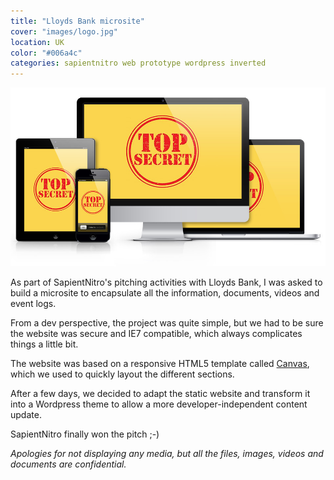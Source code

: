 ```yaml
---
title: "Lloyds Bank microsite"
cover: "images/logo.jpg"
location: UK
color: "#006a4c"
categories: sapientnitro web prototype wordpress inverted
---
```



![](../images/multi-device-top-secret.jpg)

As part of SapientNitro's pitching activities with Lloyds Bank, I was asked to build a microsite to encapsulate all the information, documents, videos and event logs.

From a dev perspective, the project was quite simple, but we had to be sure the website was secure and IE7 compatible, which always complicates things a little bit.

The website was based on a responsive HTML5 template called [Canvas](http://themes.semicolonweb.com/html/canvas/intro.php), which we used to quickly layout the different sections.

After a few days, we decided to adapt the static website and transform it into a Wordpress theme to allow a more developer-independent content update.

SapientNitro finally won the pitch ;-)

<i>Apologies for not displaying any media, but all the files, images, videos and documents are confidential.</i>
